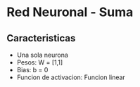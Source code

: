 # Red Neuronal - Suma
## Caracteristicas
* Una sola neurona
* Pesos: W = [1,1] 
* Bias: b = 0
* Funcion de activacion: Funcion linear